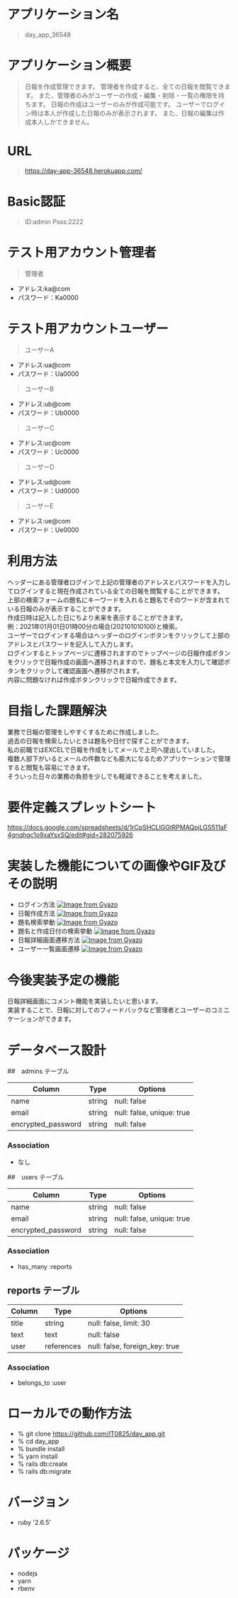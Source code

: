 # アプリケーション名
>day_app_36548

# アプリケーション概要
>日報を作成管理できます。
>管理者を作成すると、全ての日報を閲覧できます。
>また、管理者のみがユーザーの作成・編集・削除・一覧の権限を持ちます。
>日報の作成はユーザーのみが作成可能です。
>ユーザーでログイン時は本人が作成した日報のみが表示されます。
>また、日報の編集は作成本人しかできません。

# URL
>https://day-app-36548.herokuapp.com/

# Basic認証
>ID:admin
>Psss:2222

# テスト用アカウント管理者
>管理者
- アドレス:ka@com
- パスワード：Ka0000

# テスト用アカウントユーザー
>ユーザーA
- アドレス:ua@com
- パスワード：Ua0000
>ユーザーB
- アドレス:ub@com
- パスワード：Ub0000
>ユーザーC
- アドレス:uc@com
- パスワード：Uc0000
>ユーザーD
- アドレス:ud@com
- パスワード：Ud0000
>ユーザーE
- アドレス:ue@com
- パスワード：Ue0000

# 利用方法
ヘッダーにある管理者ログインで上記の管理者のアドレスとパスワードを入力してログインすると現在作成されている全ての日報を閲覧することができます。  
上部の検索フォームの題名にキーワードを入れると題名でそのワードが含まれている日報のみが表示することができます。  
作成日時は記入した日にちより未来を表示することができます。  
例：2021年01月01日01時00分の場合(202101010100)と検索。  
ユーザーでログインする場合はヘッダーのログインボタンをクリックして上部のアドレスとパスワードを記入して入力します。  
ログインするとトップページに遷移されますのでトップページの日報作成ボタンをクリックで日報作成の画面へ遷移されますので、題名と本文を入力して確認ボタンをクリックして確認画面へ遷移がされます。  
内容に問題なければ作成ボタンクリックで日報作成できます。

# 目指した課題解決
業務で日報の管理をしやすくするために作成しました。  
過去の日報を検索したいときは題名や日付で探すことができます。  
私の前職ではEXCELで日報を作成をしてメールで上司へ提出していました。  
複数人部下がいるとメールの件数なども膨大になるためアプリケーションで管理すると閲覧も容易にできます。  
そういった日々の業務の負担を少しでも軽減できることを考えました。

# 要件定義スプレットシート
https://docs.google.com/spreadsheets/d/1rCpSHCLlGGtRPMAQpjLGS511aF4gnqhgc1o9xaYsxSQ/edit#gid=282075926

# 実装した機能についての画像やGIF及びその説明
- ログイン方法
[![Image from Gyazo](https://i.gyazo.com/f6ba1e03a72f2a1117f345289aa7bc9d.gif)](https://gyazo.com/f6ba1e03a72f2a1117f345289aa7bc9d)
- 日報作成方法
[![Image from Gyazo](https://i.gyazo.com/c6d00b3513a3d038e3b4061500b850ec.gif)](https://gyazo.com/c6d00b3513a3d038e3b4061500b850ec)
- 題名検索挙動
[![Image from Gyazo](https://i.gyazo.com/6b8eb4980a91ca32b51fe7f173829e03.gif)](https://gyazo.com/6b8eb4980a91ca32b51fe7f173829e03)
- 題名と作成日付の検索挙動
[![Image from Gyazo](https://i.gyazo.com/fe3bb558b0607600bb7d1ff0baf8f41f.gif)](https://gyazo.com/fe3bb558b0607600bb7d1ff0baf8f41f)
- 日報詳細画面遷移方法
[![Image from Gyazo](https://i.gyazo.com/830f635f8a3ec3b30f62aeac8e6c5094.gif)](https://gyazo.com/830f635f8a3ec3b30f62aeac8e6c5094)
- ユーザー一覧画面遷移
[![Image from Gyazo](https://i.gyazo.com/93539ee00f69c19bf4b1a37f9989cc9d.gif)](https://gyazo.com/93539ee00f69c19bf4b1a37f9989cc9d)

# 今後実装予定の機能
日報詳細画面にコメント機能を実装したいと思います。  
実装することで、日報に対してのフィードバックなど管理者とユーザーのコミニケーションができます。  

# データベース設計
##　admins テーブル

| Column              | Type    | Options                   |
| ------------------- | ------- | ------------------------- |
| name                | string  | null: false               |
| email               | string  | null: false, unique: true |
| encrypted_password  | string  | null: false               |

### Association

- なし

##　users テーブル

| Column              | Type    | Options                   |
| ------------------- | ------- | ------------------------- |
| name                | string  | null: false               |
| email               | string  | null: false, unique: true |
| encrypted_password  | string  | null: false               |

### Association

- has_many :reports

## reports  テーブル

| Column | Type        | Options                         |
| -------| ----------- | ------------------------------- |
| title  | string      | null: false, limit: 30          |
| text   | text        | null: false                     |
| user   | references  | null: false, foreign_key: true  |

### Association

- belongs_to :user

# ローカルでの動作方法
- % git clone https://github.com/IT0825/day_app.git
- % cd day_app
- % bundle install
- % yarn install
- % rails db:create
- % rails db:migrate

# バージョン
- ruby '2.6.5'

# パッケージ
- nodejs
- yarn
- rbenv